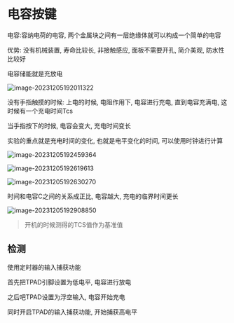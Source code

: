 # 电容按键

电容:容纳电荷的电容, 两个金属块之间有一层绝缘体就可以构成一个简单的电容

优势: 没有机械装置, 寿命比较长, 非接触感应, 面板不需要开孔, 简介美观, 防水性比较好

电容储能就是充放电

![image-20231205192011322](https://picture-01-1316374204.cos.ap-beijing.myqcloud.com/image/202312051920521.png)

没有手指触摸的时候: 上电的时候, 电阻作用下, 电容进行充电, 直到电容充满电, 这时候有一个充电时间Tcs

当手指按下的时候, 电容会变大, 充电时间变长

实验的重点就是充电时间的变化, 也就是电平变化的时间, 可以使用时钟进行计算

![image-20231205192459364](https://picture-01-1316374204.cos.ap-beijing.myqcloud.com/image/202312051924560.png)

![image-20231205192619613](https://picture-01-1316374204.cos.ap-beijing.myqcloud.com/image/202312051926691.png)

![image-20231205192630270](https://picture-01-1316374204.cos.ap-beijing.myqcloud.com/image/202312051926343.png)

时间和电容C之间的关系成正比, 电容越大, 充电的临界时间更长

![image-20231205192908850](https://picture-01-1316374204.cos.ap-beijing.myqcloud.com/image/202312051929025.png)

> 开机的时候测得的TCS值作为基准值

## 检测

使用定时器的输入捕获功能

首先把TPAD引脚设置为低电平, 电容进行放电

之后吧TPAD设置为浮空输入, 电容开始充电

同时开启TPAD的输入捕获功能, 开始捕获高电平



















